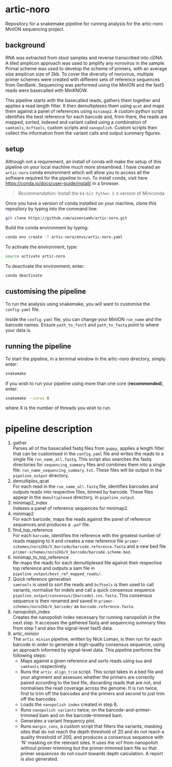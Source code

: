 # artic-noro

Repository for a snakemake pipeline for running analysis for the artic-noro MinION sequencing project.

## background

RNA was extracted from stool samples and reverse transcribed into cDNA. A tiled amplicon approach was used to amplify any norovirus in the sample. Primal scheme was used to develop the scheme of primers, with an average size amplicon size of 2kb. To cover the diversity of norovirus, multiple primer schemes were created with different sets of reference sequences from GenBank. Sequencing was performed using the MinION and the fast5 reads were basecalled with MinKNOW. 

This pipeline starts with the basecalled reads, gathers them together and applies a read length filter. It then demultiplexes them using ``qcat`` and maps them against a panel of references using ``minimap2``. A custom python script identifies the best reference for each barcode and, from there, the reads are mapped, sorted, indexed and variant called using a combination of ``samtools``, ``bcftools``, custom scripts and ``nanopolish``. Custom scripts then collect the information from the variant calls and output summary figures.

## setup

Although not a requirement, an install of conda will make the setup of this pipeline on your local machine much more streamlined. I have created an ``artic-noro`` conda environment which will allow you to access all the software required for the pipeline to run. To install conda, visit here https://conda.io/docs/user-guide/install/ in a browser. 

> *Recommendation:* Install the `64-bit Python 3.6` version of Miniconda

Once you have a version of conda installed on your machine, clone this repository by typing into the command line:

```bash
git clone https://github.com/aineniamh/artic-noro.git
```

Build the conda environment by typing:

```bash
conda env create -f artic-noro/envs/artic-noro.yaml
```

To activate the environment, type:

```bash
source activate artic-noro
```

To deactivate the environment, enter:

```bash
conda deactivate
```

## customising the pipeline

To run the analysis using snakemake, you will want to customise the ``config.yaml`` file.

Inside the ``config.yaml`` file, you can change your MinION ``run_name`` and the barcode names. Ensure ```path_to_fast5``` and ```path_to_fastq``` point to where your data is.

## running the pipeline

To start the pipeline, in a terminal window in the artic-noro directory, simply enter:

```bash
snakemake
```

If you wish to run your pipeline using more than one core (**recommended**), enter:

```bash
snakemake --cores X
```

where X is the number of threads you wish to run.

# pipeline description

1. gather \
Parses all of the basecalled fastq files from ``guppy``, applies a length filter that can be customised in the ``config.yaml`` file and writes the reads to a single file ``run_name_all.fastq``. This script also searches the fastq directories for ``sequencing_summary`` files and combines them into a single file: ``run_name_sequencing_summary.txt``. These files will be output in the ``pipeline_output`` directory.
2. demultiplex_qcat \
For each read in the ``run_name_all.fastq`` file, identifies barcodes and outputs reads into respective files, binned by barcode. These files appear in the ``demultiplexed`` directory, in ``pipeline_output``.
3. minimap2_index \
Indexes a panel of reference sequences for minimap2.
4. minimap2 \
For each barcode, maps the reads against the panel of reference sequences and produces a ``.paf`` file.
5. find_top_reference \
For each ``barcode``, identifies the reference with the greatest number of reads mapping to it and creates a new reference file ``primer-schemes/noro2kb/V_barcode/barcode.reference.fasta`` and a new bed file ``primer-schemes/noro2kb/V_barcode/barcode.scheme.bed``.
6. minimap_to_top_reference \
Re-maps the reads for each demultiplexed file against their respective top reference and outputs a sam file in ``pipeline_output/best_ref_mapped_reads/``.
7. Quick reference generation \
``samtools`` is used to sort the reads and ``bcftools`` is then used to call variants, normalise for indels and call a quick consensus sequence ``pipeline_output/consensus/{barcode}.cns.fasta``. This consensus sequence is then renamed and saved in ``primer-schemes/noro2kb/V_barcode/`` as ``barcode.reference.fasta``.
8. nanopolish_index \
Creates the nanopolish index necessary for running nanopolish in the next step. It accesses the gathered fastq and sequencing summary files from step 1 and also the signal-level fast5 data.
9. artic_minion \
The ``artic minion`` pipeline, written by Nick Loman, is then run for each barcode in order to generate a high-quality consensus sequence, using an approach informed by signal-level data. This pipeline performs the following steps:
    * Maps against a given reference and sorts reads using ``bwa`` and ``samtools`` respectively.
    * Runs the ``artic align_trim`` script. This script takes in a bed file and your alignment and assesses whether the primers are correctly paired according to the bed file, discarding reads that are not, and normalises the read coverage across the genome. It is run twice, first to trim off the barcodes and the primers and second to just trim off the barcodes.
    * Loads the ``nanopolish index`` created in step 8.
    * Runs ``nanopolish variants`` twice, on the barcode-and-primer-trimmed bam and on the barcode-trimmed bam.
    * Generates a variant frequency plot.
    * Runs ``margin_cons``, a custom script that filters the variants, masking sites that do not reach the depth threshold of 20 and do not reach a quality threshold of 200, and produces a consensus sequence with 'N' masking on the relevant sites. It uses the vcf from nanopolish without primer-trimming but the primer-trimmed bam file so that primer sequences do not count towards depth calculation. A report is also generated.
